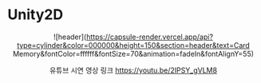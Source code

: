 # Unity2D
<div align="center">
  
  ![header](https://capsule-render.vercel.app/api?type=cylinder&color=000000&height=150&section=header&text=Card Memory&fontColor=ffffff&fontSize=70&animation=fadeIn&fontAlignY=55)
<div>

유튜브 시연 영상 링크 https://youtu.be/2IPSY_gVLM8
